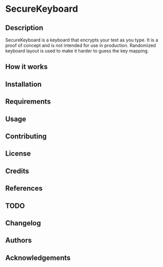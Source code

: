 # SecureKeyboard

## Description

SecureKeyboard is a keyboard that encrypts your text as you type. It is a proof of concept and is
not intended for use in production.
Randomized keyboard layout is used to make it harder to guess the key mapping.

## How it works

## Installation

## Requirements

## Usage

## Contributing

## License

## Credits

## References

## TODO

## Changelog

## Authors

## Acknowledgements
